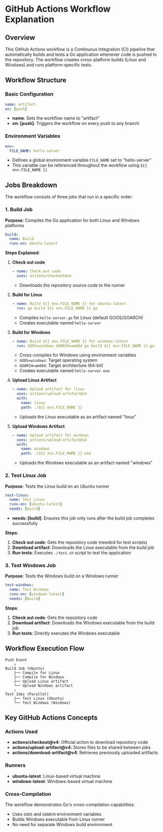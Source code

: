 # GitHub Actions Workflow Explanation

## Overview

This GitHub Actions workflow is a Continuous Integration (CI) pipeline that automatically builds and tests a Go application whenever code is pushed to the repository. The workflow creates cross-platform builds (Linux and Windows) and runs platform-specific tests.

## Workflow Structure

### Basic Configuration

```yaml
name: artifact
on: [push]
```

- **name**: Sets the workflow name to "artifact"
- **on: [push]**: Triggers the workflow on every push to any branch

### Environment Variables

```yaml
env:
  FILE_NAME: hello-server
```

- Defines a global environment variable `FILE_NAME` set to "hello-server"
- This variable can be referenced throughout the workflow using `${{ env.FILE_NAME }}`

## Jobs Breakdown

The workflow consists of three jobs that run in a specific order:

### 1. Build Job

**Purpose**: Compiles the Go application for both Linux and Windows platforms

```yaml
build:
  name: Build
  runs-on: ubuntu-latest
```

**Steps Explained**:

1. **Check out code**
   ```yaml
   - name: Check out code
     uses: actions/checkout@v4
   ```
   - Downloads the repository source code to the runner

2. **Build for Linux**
   ```yaml
   - name: Build ${{ env.FILE_NAME }} for ubuntu-latest
     run: go build ${{ env.FILE_NAME }}.go
   ```
   - Compiles `hello-server.go` for Linux (default GOOS/GOARCH)
   - Creates executable named `hello-server`

3. **Build for Windows**
   ```yaml
   - name: Build ${{ env.FILE_NAME }} for windows-latest
     run: GOOS=windows GOARCH=amd64 go build ${{ env.FILE_NAME }}.go
   ```
   - Cross-compiles for Windows using environment variables
   - `GOOS=windows`: Target operating system
   - `GOARCH=amd64`: Target architecture (64-bit)
   - Creates executable named `hello-server.exe`

4. **Upload Linux Artifact**
   ```yaml
   - name: Upload artifact for linux
     uses: actions/upload-artifact@v4
     with:
       name: linux
       path: ./${{ env.FILE_NAME }}
   ```
   - Uploads the Linux executable as an artifact named "linux"

5. **Upload Windows Artifact**
   ```yaml
   - name: Upload artifact for windows
     uses: actions/upload-artifact@v4
     with:
       name: windows
       path: ./${{ env.FILE_NAME }}.exe
   ```
   - Uploads the Windows executable as an artifact named "windows"

### 2. Test Linux Job

**Purpose**: Tests the Linux build on an Ubuntu runner

```yaml
test-linux:
  name: Test Linux
  runs-on: [ubuntu-latest]
  needs: [build]
```

- **needs: [build]**: Ensures this job only runs after the build job completes successfully

**Steps**:

1. **Check out code**: Gets the repository code (needed for test scripts)
2. **Download artifact**: Downloads the Linux executable from the build job
3. **Run tests**: Executes `./test.sh` script to test the application

### 3. Test Windows Job

**Purpose**: Tests the Windows build on a Windows runner

```yaml
test-windows:
  name: Test Windows
  runs-on: [windows-latest]
  needs: [build]
```

**Steps**:

1. **Check out code**: Gets the repository code
2. **Download artifact**: Downloads the Windows executable from the build job
3. **Run tests**: Directly executes the Windows executable

## Workflow Execution Flow

```
Push Event
    ↓
Build Job (Ubuntu)
    ├── Compile for Linux
    ├── Compile for Windows
    ├── Upload Linux artifact
    └── Upload Windows artifact
    ↓
Test Jobs (Parallel)
    ├── Test Linux (Ubuntu)
    └── Test Windows (Windows)
```

## Key GitHub Actions Concepts

### Actions Used

- **actions/checkout@v4**: Official action to download repository code
- **actions/upload-artifact@v4**: Stores files to be shared between jobs
- **actions/download-artifact@v4**: Retrieves previously uploaded artifacts

### Runners

- **ubuntu-latest**: Linux-based virtual machine
- **windows-latest**: Windows-based virtual machine

### Cross-Compilation

The workflow demonstrates Go's cross-compilation capabilities:
- Uses `GOOS` and `GOARCH` environment variables
- Builds Windows executable from Linux runner
- No need for separate Windows build environment
